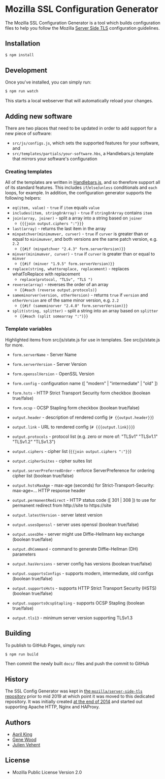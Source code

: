 # Mozilla SSL Configuration Generator

The Mozilla SSL Configuration Generator is a tool which builds configuration files to help you follow the Mozilla [Server Side TLS](https://wiki.mozilla.org/Security/Server_Side_TLS) configuration guidelines.

## Installation

```bash
$ npm install
```

## Development

Once you've installed, you can simply run:

```bash
$ npm run watch
```

This starts a local webserver that will automatically reload your changes.

## Adding new software

There are two places that need to be updated in order to add support for a new piece of software:

* `src/js/configs.js`, which sets the supported features for your software, and
* `src/templates/partials/your-software.hbs`, a Handlebars.js template that mirrors your software's configuration

### Creating templates

All of the templates are written in [Handlebars.js](https://handlebarsjs.com/), and so therefore support all of its standard features. This includes `if`/`else`/`unless` conditionals and `each` loops, for example. In addition, the configuration generator supports the following helpers:

- `eq(item, value)` - `true` if `item` equals `value`
- `includes(item, stringOrArray)` - `true` if `stringOrArray` contains `item`
- `join(array, joiner)` - split a array into a string based on `joiner`
  - `{{{join output.ciphers ":"}}}`
- `last(array)` - returns the last item in the array
- `minpatchver(minimumver, curver)` - `true` if `curver` is greater than or equal to `minimumver`, and both versions are the same patch version, e.g. `2.2`
  - `{{#if (minpatchver "2.4.3" form.serverVersion)}}`
- `minver(minimumver, curver)` - `true` if `curver` is greater than or equal to `minver`
  - `{{#if (minver "1.9.5" form.serverVersion)}}`
- `replace(string, whattoreplace, replacement)` - replaces whatToReplace with replacement
  - `replace(protocol, "TLSv", "TLS ")`
- `reverse(array)` - reverses the order of an array
  - `{{#each (reverse output.protocols)}`
- `sameminorver(version, otherVersion)` - returns `true` if `version` and `otherVersion` are of the same minor version, e.g. `2.2`
  - `{{#if (sameminorver "2.4.0" form.serverVersion)}}`
- `split(string, splitter)` - split a string into an array based on `splitter`
  - `{{#each (split somearray ":")}}`

### Template variables

Highlighted items from src/js/state.js for use in templates.  See src/js/state.js for more.

- `form.serverName` - Server Name
- `form.serverVersion` - Server Version
- `form.opensslVersion` - OpenSSL Version
- `form.config` - configuration name ([ "modern" | "intermediate" | "old" ])
- `form.hsts` - HTTP Strict Transport Security form checkbox (boolean true/false)
- `form.ocsp` - OCSP Stapling form checkbox (boolean true/false)

- `output.header` - description of rendered config (`# {{output.header}}`)
- `output.link` - URL to rendered config (`# {{{output.link}}}`)
- `output.protocols` - protocol list (e.g. zero or more of: "TLSv1" "TLSv1.1" "TLSv1.2" "TLSv1.3")
- `output.ciphers` - cipher list (`{{join output.ciphers ":"}}`)
- `output.cipherSuites` - cipher suites list
- `output.serverPreferredOrder` - enforce ServerPreference for ordering cipher list (boolean true/false)
- `output.hstsMaxAge` - max-age (seconds) for Strict-Transport-Security: max-age=... HTTP response header
- `output.permanentRedirect` - HTTP status code ([ 301 | 308 ]) to use for permanent redirect from http://site to https://site

- `output.latestVersion` - server latest version
- `output.usesOpenssl` - server uses openssl (boolean true/false)
- `output.usesDhe` - server might use Diffie-Hellmann key exchange (boolean true/false)
- `output.dhCommand` - command to generate Diffie-Hellman (DH) parameters
- `output.hasVersions` - server config has versions (boolean true/false)
- `output.supportsConfigs` - supports modern, intermediate, old configs (boolean true/false)
- `output.supportsHsts` - supports HTTP Strict Transport Security (HSTS) (boolean true/false)
- `output.supportsOcspStapling` - supports OCSP Stapling (boolean true/false)
- `output.tls13` - minimum server version supporting TLSv1.3

## Building

To publish to GitHub Pages, simply run:

```bash
$ npm run build
```

Then commit the newly built `docs/` files and push the commit to GitHub

## History

The SSL Config Generator was kept in [the `mozilla/server-side-tls` repository](https://github.com/mozilla/server-side-tls/tree/last-revision-before-move)
prior to mid 2019 at which point it was moved to this dedicated repository. It
was initially created [at the end of 2014](https://github.com/mozilla/server-side-tls/commit/b201a1191ba38e6f933cd02a4f425f683ffa9be4)
and started out supporting Apache HTTP, Nginx and HAProxy.

## Authors

* [April King](https://github.com/april)
* [Gene Wood](https://github.com/gene1wood)
* [Julien Vehent](https://github.com/jvehent)

## License

* Mozilla Public License Version 2.0
